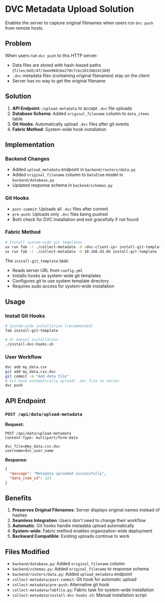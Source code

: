 # DVC Metadata Upload Solution

Enables the server to capture original filenames when users run `dvc push` from remote hosts.

## Problem

When users run `dvc push` to this HTTP server:
- Data files are stored with hash-based paths (`files/md5/47/3eee96816e270cfcbc2813602413b9`)
- `.dvc` metadata files (containing original filenames) stay on the client
- Server has no way to get the original filename

## Solution

1. **API Endpoint**: `/upload-metadata` to accept `.dvc` file uploads
2. **Database Schema**: Added `original_filename` column to `data_items` table
3. **Git Hooks**: Automatically upload `.dvc` files after git events
4. **Fabric Method**: System-wide hook installation

## Implementation

### Backend Changes
- Added `upload_metadata` endpoint in `backend/routers/data.py`
- Added `original_filename` column to `DataItem` model in `backend/database.py`
- Updated response schema in `backend/schemas.py`

### Git Hooks
- `post-commit`: Uploads all `.dvc` files after commit
- `pre-push`: Uploads only `.dvc` files being pushed
- Both check for DVC installation and exit gracefully if not found

### Fabric Method
```bash
# Install system-wide git templates
uv run fab -r ./collect-metadata -H <dvc-client-ip> install-git-template  # for example:
uv run fab -r ./collect-metadata -H 10.160.43.66 install-git-template
```

The `install-git_template` task:
- Reads server URL from `config.yml`
- Installs hooks as system-wide git templates
- Configures git to use system template directory
- Requires sudo access for system-wide installation

## Usage

### Install Git Hooks
```bash
# System-wide installation (recommended)
fab install-git-template

# Or manual installation
./install-dvc-hooks.sh
```

### User Workflow
```bash
dvc add my_data.csv
git add my_data.csv.dvc
git commit -m "Add data file"
# Git hook automatically uploads .dvc file to server
dvc push
```

## API Endpoint

### `POST /api/data/upload-metadata`

**Request:**
```http
POST /api/data/upload-metadata
Content-Type: multipart/form-data

dvc_file=@my_data.csv.dvc
username=dvc_user_name
```

**Response:**
```json
{
  "message": "Metadata uploaded successfully",
  "data_item_id": 123
}
```

## Benefits

1. **Preserves Original Filenames**: Server displays original names instead of hashes
2. **Seamless Integration**: Users don't need to change their workflow
3. **Automatic**: Git hooks handle metadata upload automatically
4. **System-wide**: Fabric method enables organization-wide deployment
5. **Backward Compatible**: Existing uploads continue to work

## Files Modified

- `backend/database.py`: Added `original_filename` column
- `backend/schemas.py`: Added `original_filename` to response schema
- `backend/routers/data.py`: Added `upload_metadata` endpoint
- `collect-metadata/post-commit`: Git hook for automatic upload
- `collect-metadata/pre-push`: Alternative git hook
- `collect-metadata/fabfile.py`: Fabric task for system-wide installation
- `collect-metadata/install-dvc-hooks.sh`: Manual installation script
